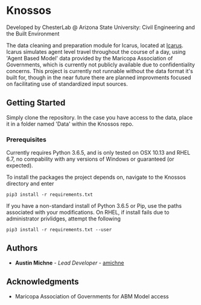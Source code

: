# Knossos

Developed by ChesterLab @ Arizona State University: Civil Engineering and the Built Environment

The data cleaning and preparation module for Icarus, located at [Icarus](https://github.com/ChesterLab/Icarus).
Icarus simulates agent level travel throughout the course of a day, using 'Agent Based Model' data provided
by the Maricopa Association of Governments, which is currently not publicly available due to confidentiality
concerns. This project is currently not runnable without the data format it's built for, though in the near
future there are planned improvments focused on facilitating use of standardized input sources.

## Getting Started

Simply clone the repository. 
In the case you have access to the data, place it in a folder named 'Data' within the Knossos repo.

### Prerequisites

Currently requires Python 3.6.5, and is only tested on OSX 10.13 and RHEL 6.7, no compability with
any versions of Windows or guaranteed (or expected).

To install the packages the project depends on, navigate to the Knossos directory and enter

```
pip3 install -r requirements.txt
```

If you have a non-standard install of Python 3.6.5 or Pip, use the paths associated with your modifications.
On RHEL, if install fails due to administrator privlidges, attempt the following
```
pip3 install -r requirements.txt --user
```

## Authors

* **Austin Michne** - *Lead Developer* - [amichne](https://github.com/amichne)

## Acknowledgments

* Maricopa Association of Governments for ABM Model access
